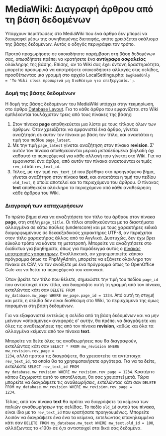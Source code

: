 <!-- -
Title: MediaWiki: Διαγραφή άρθρου από τη βάση δεδομένων
Author: Marios Zindilis
First Published: 2011-08-15
- -->

MediaWiki: Διαγραφή άρθρου από τη βάση δεδομένων
================================================

Υπάρχουν περιπτώσεις στο MediaWiki που ένα άρθρο δεν μπορεί να διαγραφεί μέσω της συνηθισμένης διεπαφής, οπότε χρειάζεται σκάλισμα της βάσης δεδομένων. Αυτός ο οδηγός περιγράφει τον τρόπο.

Προτού προχωρήσετε σε οποιαδήποτε παρέμβαση στη βάση δεδομένων σας, οπωσδήποτε πρέπει να κρατήσετε ένα <strong>αντίγραφο ασφαλείας</strong> ολόκληρης της βάσης. Επίσης, αν το Wiki σας έχει έντονη δραστηριότητα, μπορείτε προσωρινά να αποτρέψετε οποιεσδήποτε αλλαγές στις σελίδες, προσθέτωντας μια γραμμή στο αρχείο LocalSettings.php: <code>$wgReadOnly = 'Το Wiki είναι προσωρινά μη διαθέσιμο για επεξεργασία.';</code>. 

<h3>Δομή της βάσης δεδομένων</h3>
Η δομή της βάσης δεδομένων του MediaWiki υπάρχει στην τεκμηρίωση, στο άρθρο <a href="http://www.mediawiki.org/wiki/Manual:Database_layout">Database Layout</a>. Για το κάθε άρθρο που εμφανίζεται στο Wiki εμπλέκονται τουλάχιστον τρεις από τους πίνακες της βάσης:
<ol><li>Στον πίνακα <strong>page</strong> αποθηκεύεται μια λίστα με τους τίτλους όλων των άρθρων. Όταν χρειάζεται να εμφανιστεί ένα άρθρο, γίνεται αναζήτηση σε αυτόν τον πίνακα με βάση τον τίτλο, και ανακτάται η τιμή του πεδίου <code>page_latest</code>.</li>
<li>Με την τιμή <code>page_latest</code> γίνεται αναζήτηση στον πίνακα <strong>revision</strong>. Σ' αυτόν τον πίνακα αποθηκεύονται μερικά <em>μεταδεδομένα</em> (δηλαδή όχι καθαυτό το περιεχόμενο) για κάθε αλλαγή που γίνεται στο Wiki. Για να εμφανιστεί ένα άρθρο, από αυτόν τον πίνακα ανακτούνται οι τιμές <code>rev_id</code> και <code>rev_text_id</code>.</li>
<li>Τέλος, με την τιμή <code>rev_text_id</code> που βρέθηκε στο προηγούμενο βήμα, γίνεται αναζήτηση στον πίνακα <strong>text</strong>, και ανακτάται η τιμή του πεδίου <code>old_text</code>, η οποία αποτελεί και το περιεχόμενο του άρθρου. Ο πίνακας <strong>text</strong> αποθηκεύει ολόκληρο το περιεχόμενο από κάθε αναθεώρηση κάθε άρθρου του Wiki.</li>
</ol>
<h3>Διαγραφή των καταχωρήσεων</h3>
Το πρώτο βήμα είναι να αναζητήσετε τον τίτλο του άρθρου στον πίνακα <strong>page</strong>, στη στήλη <code>page_title</code>. Οι τίτλοι αποθηκεύονται με τα διαστήματα αλλαγμένα σε κάτω παύλες (underscore) και με τους χαρακτήρες ειδικά διαμορφωμένους σε δεκαεξαδικούς χαρακτήρες UTF-8, αν περιέχεται στον τίτλο χαρακτήρας άλλος από τα Αγγλικά. Δυστυχώς, δεν έχω βρει εύκολο τρόπο να κάνετε τη μετατροπή. Μπορείτε να αναζητήσετε στο διαδίκτυο για βοηθήματα, όπως για παράδειγμα αυτός ο <a href="http://rocky.uta.edu/doran/charsets/charsets.cgi?map=marc2unicode&table=8">πίνακας μετατροπής χαρακτήρων</a>. Εναλλακτικά, αν χρησιμοποιείτε κάποιο πρόγραμμα όπως το PhpMyAdmin, μπορείτε να εξάγετε ολόκληρο τον πίνακα σε CSV, να τον ανοίξετε με ένα πρόγραμμα όπως το OpenOffice Calc και να δείτε τα περιεχόμενά του κανονικά.

Όταν βρείτε τον τίτλο που θέλετε, σημειώστε την τιμή του πεδίου <code>page_id</code> που αντιστοιχεί στον τίτλο, και διαγράψτε αυτή τη γραμμή από τον πίνακα, εκτελώντας κάτι σαν <code>DELETE FROM my_database.mw_page WHERE mw_page.page_id = 1234</code>. Από αυτή τη στιγμή και μετά, η σελίδα δεν είναι διαθέσιμη στο Wiki, το περιεχόμενό της όμως παραμένει στη βάση δεδομένων.

Για να εξαφανιστεί εντελώς η σελίδα από τη βάση δεδομένων και να μην μείνουν «σπασμένες» αναφορές σ' αυτήν, θα πρέπει να διαγράψετε και όλες τις αναθεωρήσεις της από τον πίνακα <strong>revision</strong>, καθώς και όλα τα αλλαγμένα κείμενα από τον πίνακα <strong>text</strong>.

Μπορείτε να δείτε όλες τις αναθεωρήσεις που θα διαγραφούν, εκτελώντας κάτι σαν <code>SELECT * FROM mw_revision WHERE mw_revision.rev_page = 1234</code>, αλλά προτού τις διαγράψετε, θα χρειαστείτε τα αντίστοιχα <code>rev_text_id</code>, τα οποία θα τα χρησιμοποιήσετε αργότερα. Για να τα δείτε, εκτελέστε <code>SELECT rev_text_id FROM my_database.mw_revision WHERE mw_revision.rev_page = 1234</code>. Κρατήστε κάπου ξεχωριστά αυτό το αποτέλεσμα, θα σας χρειαστεί μετά. Τώρα μπορείτε να διαγράψετε τις αναθεωρήσεις, εκτελώντας κάτι σαν <code>DELETE FROM my_database.mw_revision WHERE mw_revision.rev_page = 1234</code>.

Τέλος, από τον πίνακα <strong>text</strong> θα πρέπει να διαγράψετε τα κείμενα των παλιών αναθεωρήσεων της σελίδας. Το πεδίο <code>old_id</code> αυτού του πίνακα, είναι ίδιο με το <code>rev_text_id</code> που κρατήσατε προηγουμένως. Μπορείτε λοιπόν να διαγράψετε ένα ένα τα κείμενα, εκτελώντας επανηλειμμένα κάτι σαν <code>DELETE FROM my_database.mw_text WHERE mw_text.old_id = 100</code>, αλλάζωντας το «100» σε ό,τι αντιστοιχεί στα δικά σας δεδομένα.
